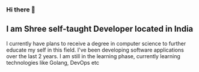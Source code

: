 ### Hi there 👋
## I am Shree self-taught Developer located in India

I currently have plans to receive a degree in computer science to further educate my self in this field. I've been developing software applications over the last 2 years. I am still in the learning phase, currently learning technologies like Golang, DevOps etc

